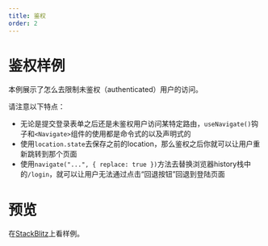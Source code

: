 ```yaml
---
title: 鉴权
order: 2
---
```


# 鉴权样例
本例展示了怎么去限制未鉴权（authenticated）用户的访问。      

请注意以下特点：
- 无论是提交登录表单之后还是未鉴权用户访问某特定路由，`useNavigate()`钩子和`<Navigate>`组件的使用都是命令式的以及声明式的
- 使用`location.state`去保存之前的location，那么鉴权之后你就可以让用户重新跳转到那个页面
- 使用`navigate("...", { replace: true })`方法去替换浏览器history栈中的`/login`，就可以让用户无法通过点击“回退按钮”回退到登陆页面

# 预览
在[StackBlitz](https://stackblitz.com/edit/github-jmty92?file=src/App.tsx)上看样例。
